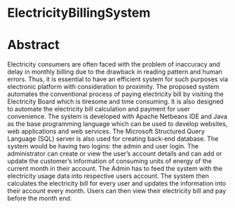 # ElectricityBillingSystem
# Abstract
Electricity consumers are often faced with the problem of inaccuracy and delay 
in monthly billing due to the drawback in reading pattern and human errors. 
Thus, it is essential to have an efficient system for such purposes via electronic 
platform with consideration to proximity. The proposed system automates the 
conventional process of paying electricity bill by visiting the Electricity Board 
which is tiresome and time consuming. It is also designed to automate the 
electricity bill calculation and payment for user convenience. The system is 
developed with Apache Netbeans IDE and Java as the base programming
language which can be used to develop websites, web applications and web 
services. The Microsoft Structured Query Language (SQL) server is also used 
for creating back-end database. The system would be having two logins: the 
admin and user login. The administrator can create or view the user’s account 
details and can add or update the customer’s information of consuming units of 
energy of the current month in their account. The Admin has to feed the system 
with the electricity usage data into respective users account. The system then 
calculates the electricity bill for every user and updates the information into 
their account every month. Users can then view their electricity bill and pay 
before the month end.
